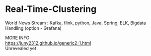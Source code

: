 # Real-Time-Clustering
World News Stream : Kafka, flink, python, Java, Spring, ELK, Bigdata Handling (option - Grafana)





MORE INFO: \
https://juny2312.github.io/generic2-1.html \
Unrevealed yet



